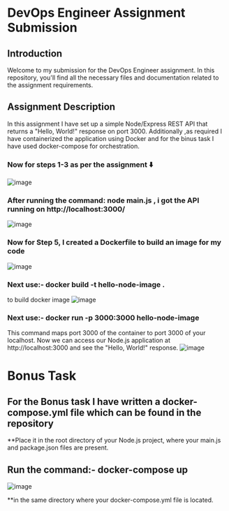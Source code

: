 # DevOps Engineer Assignment Submission
## Introduction
Welcome to my submission for the DevOps Engineer assignment. In this repository, you'll find all the necessary files and documentation related to the assignment requirements.

## Assignment Description 
In this assignment I have set up a simple Node/Express REST API that returns a "Hello, World!" response on port 3000. Additionally ,as required I have containerized the application using Docker and for the binus task I have used docker-compose for orchestration.

### Now for steps 1-3 as per the assignment ⬇️
![image](https://github.com/vaibhavmalhotra002/hello-node/assets/76607940/b7c7f311-f4f6-47e8-b1dd-417f1e260ead)

### After running the command: node main.js , i got the API running on http://localhost:3000/
![image](https://github.com/vaibhavmalhotra002/hello-node/assets/76607940/eb9a5cb9-615d-40f2-9efc-cc53537f6fa9)

### Now for Step 5, I created a Dockerfile to build an image for my code 
![image](https://github.com/vaibhavmalhotra002/hello-node/assets/76607940/ec86ff16-1c09-4bc9-b724-53142ce8033b)

### Next use:- docker build -t hello-node-image .
to build docker image 
![image](https://github.com/vaibhavmalhotra002/hello-node/assets/76607940/abaeb716-bb48-440b-b9b5-d499b4c0709a)

### Next use:- docker run -p 3000:3000 hello-node-image
This command maps port 3000 of the container to port 3000 of your localhost. Now we can access our Node.js application at http://localhost:3000 and see the "Hello, World!" response.
![image](https://github.com/vaibhavmalhotra002/hello-node/assets/76607940/eb9a5cb9-615d-40f2-9efc-cc53537f6fa9)

# Bonus Task

## For the Bonus task I have written a docker-compose.yml file which can be found in the repository
**Place it in the root directory of your Node.js project, where your main.js and package.json files are present.

## Run the command:- docker-compose up 
![image](https://github.com/vaibhavmalhotra002/hello-node/assets/76607940/a31538c5-3565-4f8d-bb93-ec89bb86d1b7)

**in the same directory where your docker-compose.yml file is located.





